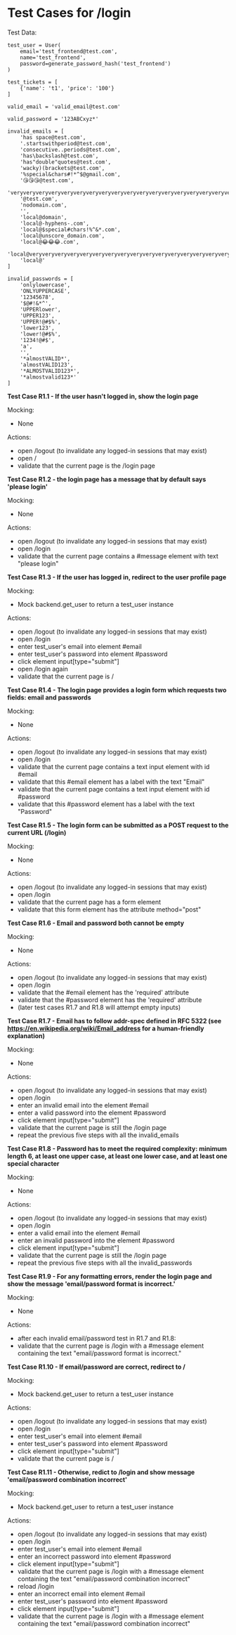# Test Cases for /login

Test Data:
```
test_user = User(
    email='test_frontend@test.com',
    name='test_frontend',
    password=generate_password_hash('test_frontend')
)

test_tickets = [
    {'name': 't1', 'price': '100'}
]

valid_email = 'valid_email@test.com'

valid_password = '123ABCxyz*'

invalid_emails = [
    'has space@test.com',
    '.startswithperiod@test.com',
    'consecutive..periods@test.com',
    'has\backslash@test.com',
    'has"double"quotes@test.com',
    'wacky)(brackets@test.com',
    '%special&chars#!*^$@gmail.com',
    '😘😘😘@test.com',
    'veryveryveryveryveryveryveryveryveryveryveryveryveryveryveryveryveryveryveryveryveryveryveryveryveryveryveryveryveryveryveryveryveryveryveryveryveryveryveryveryveryveryveryveryveryveryveryveryveryveryveryveryveryveryveryverylongemail@test.com',
    '@test.com',
    'nodomain.com',
    '',
    'local@domain',
    'local@-hyphens-.com',
    'local@$special#chars!%^&*.com',
    'local@unscore_domain.com',
    'local@😂😂😂.com',
    'local@veryveryveryveryveryveryveryveryveryveryveryveryveryveryveryveryveryveryveryveryveryveryveryveryveryveryveryveryveryveryveryveryveryveryveryveryveryveryveryveryveryveryveryveryveryveryveryveryveryveryveryveryveryveryveryverylongdomain.com',
    'local@'
]

invalid_passwords = [
    'onlylowercase',
    'ONLYUPPERCASE',
    '12345678',
    '$@#!&*^',
    'UPPERlower',
    'UPPER123',
    'UPPER!@#$%',
    'lower123',
    'lower!@#$%',
    '1234!@#$',
    'a',
    '',
    '*almostVALID*',
    'almostVALID123',
    '*ALMOSTVALID123*',
    '*almostvalid123*'
]

```

**Test Case R1.1 - If the user hasn't logged in, show the login page**

Mocking:

- None

Actions:

- open /logout (to invalidate any logged-in sessions that may exist)
- open /
- validate that the current page is the /login page


**Test Case R1.2 - the login page has a message that by default says 'please login'**

Mocking:

- None

Actions:

- open /logout (to invalidate any logged-in sessions that may exist)
- open /login
- validate that the current page contains a #message element with text "please login"


**Test Case R1.3 - 	If the user has logged in, redirect to the user profile page**

Mocking:

- Mock backend.get_user to return a test_user instance

Actions:

- open /logout (to invalidate any logged-in sessions that may exist)
- open /login
- enter test_user's email into element #email
- enter test_user's password into element #password
- click element input[type="submit"]
- open /login again
- validate that the current page is /


**Test Case R1.4 - The login page provides a login form which requests two fields: email and passwords**

Mocking:

- None

Actions:

- open /logout (to invalidate any logged-in sessions that may exist)
- open /login
- validate that the current page contains a text input element with id #email 
- validate that this #email element has a label with the text "Email"
- validate that the current page contains a text input element with id #password
- validate that this #password element has a label with the text "Password"

**Test Case R1.5 - The login form can be submitted as a POST request to the current URL (/login)**

Mocking:

- None

Actions:

- open /logout (to invalidate any logged-in sessions that may exist)
- open /login
- validate that the current page has a form element
- validate that this form element has the attribute method="post"

**Test Case R1.6 - Email and password both cannot be empty**

Mocking:

- None

Actions:

- open /logout (to invalidate any logged-in sessions that may exist)
- open /login
- validate that the #email element has the 'required' attribute
- validate that the #password element has the 'required' attribute
- (later test cases R1.7 and R1.8 will attempt empty inputs)


**Test Case R1.7 - Email has to follow addr-spec defined in RFC 5322 (see https://en.wikipedia.org/wiki/Email_address for a human-friendly explanation)**

Mocking:

- None

Actions:

- open /logout (to invalidate any logged-in sessions that may exist)
- open /login
- enter an invalid email into the element #email
- enter a valid password into the element #password
- click element input[type="submit"]
- validate that the current page is still the /login page
- repeat the previous five steps with all the invalid_emails

**Test Case R1.8 - Password has to meet the required complexity: minimum length 6, at least one upper case, at least one lower case, and at least one special character**

Mocking:

- None

Actions:

- open /logout (to invalidate any logged-in sessions that may exist)
- open /login
- enter a valid email into the element #email
- enter an invalid password into the element #password
- click element input[type="submit"]
- validate that the current page is still the /login page
- repeat the previous five steps with all the invalid_passwords


**Test Case R1.9 - For any formatting errors, render the login page and show the message 'email/password format is incorrect.'**

Mocking:

- None

Actions:

- after each invalid email/password test in R1.7 and R1.8:
- validate that the current page is /login with a #message element containing the text "email/password format is incorrect."


**Test Case R1.10 - If email/password are correct, redirect to /**

Mocking:

- Mock backend.get_user to return a test_user instance

Actions:

- open /logout (to invalidate any logged-in sessions that may exist)
- open /login
- enter test_user's email into element #email
- enter test_user's password into element #password
- click element input[type="submit"]
- validate that the current page is /


**Test Case R1.11 - Otherwise, redict to /login and show message 'email/password combination incorrect'**

Mocking:

- Mock backend.get_user to return a test_user instance

Actions:

- open /logout (to invalidate any logged-in sessions that may exist)
- open /login
- enter test_user's email into element #email
- enter an incorrect password into element #password
- click element input[type="submit"]
- validate that the current page is /login with a #message element containing the text "email/password combination incorrect"
- reload /login
- enter an incorrect email into element #email
- enter test_user's password into element #password
- click element input[type="submit"]
- validate that the current page is /login with a #message element containing the text "email/password combination incorrect"

